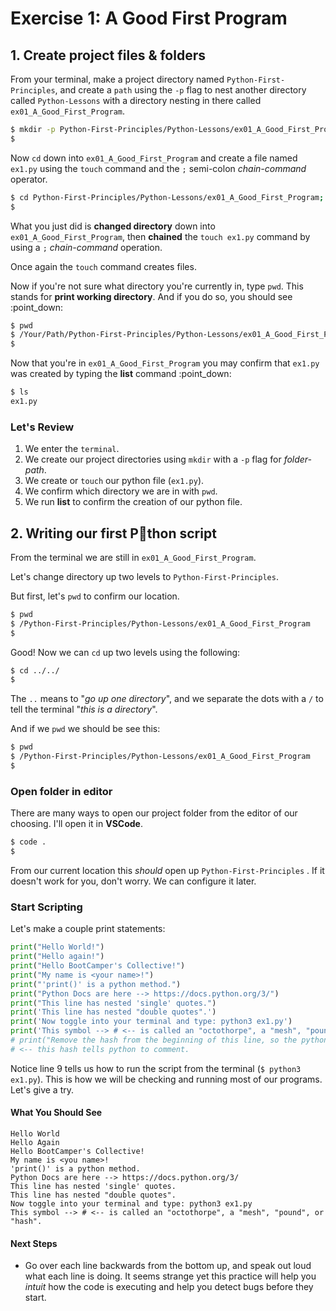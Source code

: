 # Exercise 1: A Good First Program

## 1. Create project files & folders

From your terminal, make a project directory named `Python-First-Principles`, and create a `path` using the `-p` flag to nest another directory called `Python-Lessons` with a directory nesting in there called `ex01_A_Good_First_Program`.

```bash
$ mkdir -p Python-First-Principles/Python-Lessons/ex01_A_Good_First_Program
$
```

Now `cd` down into `ex01_A_Good_First_Program` and create a file named `ex1.py` using the `touch` command and the `;` semi-colon _chain-command_ operator.

```bash
$ cd Python-First-Principles/Python-Lessons/ex01_A_Good_First_Program; touch ex1.py
$
```

What you just did is **changed directory** down into `ex01_A_Good_First_Program`, then **chained** the `touch ex1.py` command by using a `;` _chain-command_ operation.

Once again the `touch` command creates files.

Now if you're not sure what directory you're currently in, type `pwd`. This stands for **print working directory**. And if you do so, you should see :point\_down:

```bash
$ pwd
$ /Your/Path/Python-First-Principles/Python-Lessons/ex01_A_Good_First_Program
$
```

Now that you're in `ex01_A_Good_First_Program` you may confirm that `ex1.py` was created by typing the **list** command :point\_down:

```bash
$ ls
ex1.py
```

### Let's Review

1. We enter the `terminal`.
2. We create our project directories using `mkdir` with a `-p` flag for _folder-path_.
3. We create or `touch` our python file \(`ex1.py`\).
4. We confirm which directory we are in with `pwd`.
5. We run **list** to confirm the creation of our python file.

## 2. Writing our first P:snake:thon script

From the terminal we are still in `ex01_A_Good_First_Program`.

Let's change directory up two levels to `Python-First-Principles`.

But first, let's `pwd` to confirm our location.

```bash
$ pwd
$ /Python-First-Principles/Python-Lessons/ex01_A_Good_First_Program
$
```

Good! Now we can `cd` up two levels using the following:

```bash
$ cd ../../
$
```

The `..` means to "_go up one directory_", and we separate the dots with a `/` to tell the terminal "_this is a directory_".

And if we `pwd` we should be see this:

```bash
$ pwd
$ /Python-First-Principles/Python-Lessons/ex01_A_Good_First_Program
$
```

### Open folder in editor

There are many ways to open our project folder from the editor of our choosing. I'll open it in **VSCode**.

```bash
$ code .
$
```

From our current location this _should_ open up `Python-First-Principles` . If it doesn't work for you, don't worry. We can configure it later.

### Start Scripting

Let's make a couple print statements:

```python
print("Hello World!")
print("Hello again!")
print("Hello BootCamper's Collective!")
print("My name is <your name>!")
print("'print()' is a python method.")
print("Python Docs are here --> https://docs.python.org/3/")
print("This line has nested 'single' quotes.")
print('This line has nested "double quotes".')
print('Now toggle into your terminal and type: python3 ex1.py')
print('This symbol --> # <-- is called an "octothorpe", a "mesh", "pound", or "hash".')
# print("Remove the hash from the beginning of this line, so the python interpreter can print this text.")
# <-- this hash tells python to comment.
```

Notice line 9 tells us how to run the script from the terminal \(`$ python3 ex1.py`\). This is how we will be checking and running most of our programs. Let's give a try.

#### What You Should See

```text
Hello World
Hello Again
Hello BootCamper's Collective!
My name is <you name>!
'print()' is a python method.
Python Docs are here --> https://docs.python.org/3/
This line has nested 'single' quotes.
This line has nested "double quotes".
Now toggle into your terminal and type: python3 ex1.py
This symbol --> # <-- is called an "octothorpe", a "mesh", "pound", or "hash".
```

#### Next Steps

* Go over each line backwards from the bottom up, and speak out loud what each line is doing. It seems strange yet this practice will help you _intuit_ how the code is executing and help you detect bugs before they start.